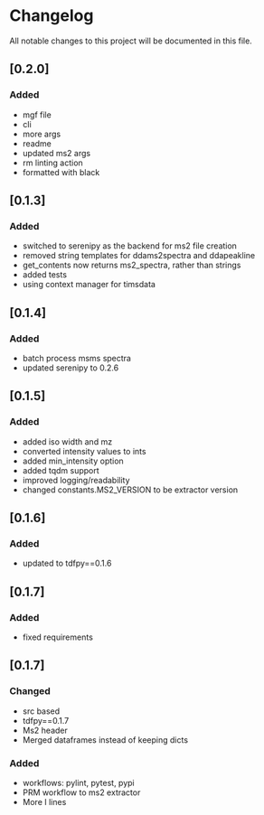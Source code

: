 # Changelog

All notable changes to this project will be documented in this file.

## [0.2.0]
### Added
- mgf file
- cli
- more args
- readme
- updated ms2 args
- rm linting action
- formatted with black

## [0.1.3]
### Added
- switched to serenipy as the backend for ms2 file creation
- removed string templates for ddams2spectra and ddapeakline
- get_contents now returns ms2_spectra, rather than strings
- added tests
- using context manager for timsdata

## [0.1.4]
### Added
- batch process msms spectra
- updated serenipy to 0.2.6

## [0.1.5]
### Added
- added iso width and mz
- converted intensity values to ints
- added min_intensity option
- added tqdm support
- improved logging/readability
- changed constants.MS2_VERSION to be extractor version

## [0.1.6]
### Added
- updated to tdfpy==0.1.6 

## [0.1.7]
### Added
- fixed requirements

## [0.1.7]
### Changed
- src based
- tdfpy==0.1.7
- Ms2 header
- Merged dataframes instead of keeping dicts
### Added
- workflows: pylint, pytest, pypi
- PRM workflow to ms2 extractor
- More I lines 
